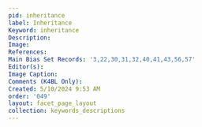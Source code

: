 ```yaml
---
pid: inheritance
label: Inheritance
Keyword: inheritance
Description: 
Image: 
References: 
Main Bias Set Records: '3,22,30,31,32,40,41,43,56,57'
Editor(s): 
Image Caption: 
Comments (K4BL Only): 
Created: 5/10/2024 9:53 AM
order: '049'
layout: facet_page_layout
collection: keywords_descriptions
---
```

